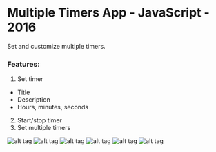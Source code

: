 # Multiple Timers App - JavaScript - 2016
Set and customize multiple timers.

### Features:
1. Set timer 
  - Title
  - Description
  - Hours, minutes, seconds
2. Start/stop timer
3. Set multiple timers


![alt tag](https://github.com/panaitescu-paul/timer/blob/master/Process/1.png) 
![alt tag](https://github.com/panaitescu-paul/timer/blob/master/Process/2.png)
![alt tag](https://github.com/panaitescu-paul/timer/blob/master/Process/3.png)
![alt tag](https://github.com/panaitescu-paul/timer/blob/master/Process/4.png)
![alt tag](https://github.com/panaitescu-paul/timer/blob/master/Process/5.png)
![alt tag](https://github.com/panaitescu-paul/timer/blob/master/Process/6.png)

